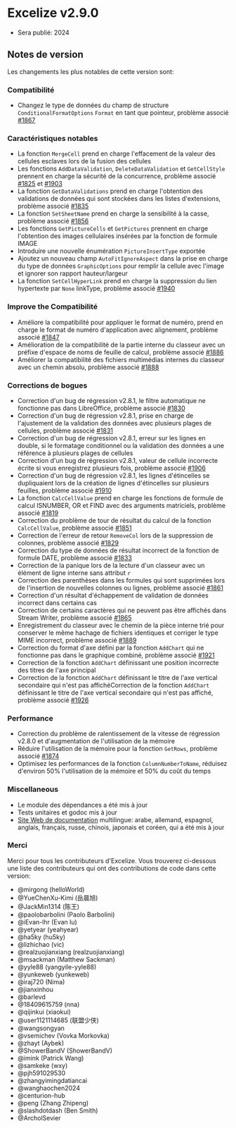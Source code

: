 # Excelize v2.9.0

* Sera publié: 2024

## Notes de version

Les changements les plus notables de cette version sont:

### Compatibilité

* Changez le type de données du champ de structure `ConditionalFormatOptions` `Format` en tant que pointeur, problème associé [#1867](https://github.com/xuri/excelize/issues/1867)

### Caractéristiques notables

* La fonction `MergeCell` prend en charge l'effacement de la valeur des cellules esclaves lors de la fusion des cellules
* Les fonctions `AddDataValidation`, `DeleteDataValidation` et `GetCellStyle` prennent en charge la sécurité de la concurrence, problème associé [#1825](https://github.com/xuri/excelize/issues/1825) et [#1903](https://github.com/xuri/excelize/issues/1903)
* La fonction `GetDataValidations` prend en charge l'obtention des validations de données qui sont stockées dans les listes d'extensions, problème associé [#1835](https://github.com/xuri/excelize/issues/1835)
* La fonction `SetSheetName` prend en charge la sensibilité à la casse, problème associé [#1856](https://github.com/xuri/excelize/issues/1856)
* Les fonctions `GetPictureCells` et `GetPictures` prennent en charge l'obtention des images cellulaires insérées par la fonction de formule IMAGE
* Introduire une nouvelle énumération `PictureInsertType` exportée
* Ajoutez un nouveau champ `AutoFitIgnoreAspect` dans la prise en charge du type de données `GraphicOptions` pour remplir la cellule avec l'image et ignorer son rapport hauteur/largeur
* La fonction `SetCellHyperLink` prend en charge la suppression du lien hypertexte par `None` linkType, problème associé [#1940](https://github.com/xuri/excelize/issues/1940)

### Improve the Compatibilité

* Améliore la compatibilité pour appliquer le format de numéro, prend en charge le format de numéro d'application avec alignement, problème associé [#1847](https://github.com/xuri/excelize/issues/1847)
* Amélioration de la compatibilité de la partie interne du classeur avec un préfixe d'espace de noms de feuille de calcul, problème associé [#1886](https://github.com/xuri/excelize/issues/1886)
* Améliorer la compatibilité des fichiers multimédias internes du classeur avec un chemin absolu, problème associé [#1888](https://github.com/xuri/excelize/issues/1888)

### Corrections de bogues

* Correction d'un bug de régression v2.8.1, le filtre automatique ne fonctionne pas dans LibreOffice, problème associé [#1830](https://github.com/xuri/excelize/issues/1830)
* Correction d'un bug de régression v2.8.1, prise en charge de l'ajustement de la validation des données avec plusieurs plages de cellules, problème associé [#1831](https://github.com/xuri/excelize/issues/1831)
* Correction d'un bug de régression v2.8.1, erreur sur les lignes en double, si le formatage conditionnel ou la validation des données a une référence à plusieurs plages de cellules
* Correction d'un bug de régression v2.8.1, valeur de cellule incorrecte écrite si vous enregistrez plusieurs fois, problème associé [#1906](https://github.com/xuri/excelize/issues/1906)
* Correction d'un bug de régression v2.8.1, les lignes d'étincelles se dupliquaient lors de la création de lignes d'étincelles sur plusieurs feuilles, problème associé [#1910](https://github.com/xuri/excelize/issues/1910)
* La fonction `CalcCellValue` prend en charge les fonctions de formule de calcul ISNUMBER, OR et FIND avec des arguments matriciels, problème associé [#1819](https://github.com/xuri/excelize/issues/1819)
* Correction du problème de tour de résultat du calcul de la fonction `CalcCellValue`, problème associé [#1851](https://github.com/xuri/excelize/issues/1851)
* Correction de l'erreur de retour `RemoveCol` lors de la suppression de colonnes, problème associé [#1829](https://github.com/xuri/excelize/issues/1829)
* Correction du type de données de résultat incorrect de la fonction de formule DATE, problème associé [#1833](https://github.com/xuri/excelize/issues/1833)
* Correction de la panique lors de la lecture d'un classeur avec un élément de ligne interne sans attribut `r`
* Correction des parenthèses dans les formules qui sont supprimées lors de l'insertion de nouvelles colonnes ou lignes, problème associé [#1861](https://github.com/xuri/excelize/issues/1861)
* Correction d'un résultat d'échappement de validation de données incorrect dans certains cas
* Correction de certains caractères qui ne peuvent pas être affichés dans Stream Writer, problème associé [#1865](https://github.com/xuri/excelize/issues/1865)
* Enregistrement du classeur avec le chemin de la pièce interne trié pour conserver le même hachage de fichiers identiques et corriger le type MIME incorrect, problème associé [#1889](https://github.com/xuri/excelize/issues/1889)
* Correction du format d'axe défini par la fonction `AddChart` qui ne fonctionne pas dans le graphique combiné, problème associé [#1921](https://github.com/xuri/excelize/issues/1921)
* Correction de la fonction `AddChart` définissant une position incorrecte des titres de l'axe principal
* Correction de la fonction `AddChart` définissant le titre de l'axe vertical secondaire qui n'est pas affichéCorrection de la fonction `AddChart` définissant le titre de l'axe vertical secondaire qui n'est pas affiché, problème associé [#1926](https://github.com/xuri/excelize/issues/1926)

### Performance

* Correction du problème de ralentissement de la vitesse de régression v2.8.0 et d'augmentation de l'utilisation de la mémoire
* Réduire l'utilisation de la mémoire pour la fonction `GetRows`, problème associé [#1874](https://github.com/xuri/excelize/issues/1874)
* Optimisez les performances de la fonction `ColumnNumberToName`, réduisez d'environ 50% l'utilisation de la mémoire et 50% du coût du temps

### Miscellaneous

* Le module des dépendances a été mis à jour
* Tests unitaires et godoc mis à jour
* [Site Web de documentation](https://xuri.me/excelize) multilingue: arabe, allemand, espagnol, anglais, français, russe, chinois, japonais et coréen, qui a été mis à jour

### Merci

Merci pour tous les contributeurs d'Excelize. Vous trouverez ci-dessous une liste des contributeurs qui ont des contributions de code dans cette version:

* @mirgong (helloWorld)
* @YueChenXu-Kimi (岳晨旭)
* @JackMin1314 (陈王)
* @paolobarbolini (Paolo Barbolini)
* @iEvan-lhr (Evan lu)
* @yetyear (yeahyear)
* @ha5ky (hu5ky)
* @lizhichao (vic)
* @realzuojianxiang (realzuojianxiang)
* @msackman (Matthew Sackman)
* @yyle88 (yangyile-yyle88)
* @yunkeweb (yunkeweb)
* @iraj720 (Nima)
* @jianxinhou
* @barlevd
* @18409615759 (nna)
* @qijinkui (xiaokui)
* @user1121114685 (联盟少侠)
* @wangsongyan
* @vsemichev (Vovka Morkovka)
* @zhayt (Aybek)
* @ShowerBandV (ShowerBandV)
* @imink (Patrick Wang)
* @samkeke (wxy)
* @pjh591029530
* @zhangyimingdatiancai
* @wanghaochen2024
* @centurion-hub
* @peng (Zhang Zhipeng)
* @slashdotdash (Ben Smith)
* @ArcholSevier
